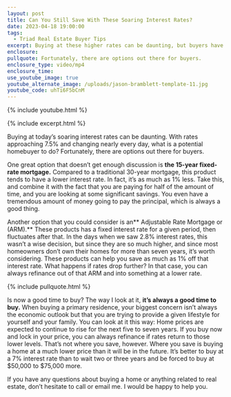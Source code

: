 ```yaml
---
layout: post
title: Can You Still Save With These Soaring Interest Rates?
date: 2023-04-18 19:00:00
tags:
  - Triad Real Estate Buyer Tips
excerpt: Buying at these higher rates can be daunting, but buyers have options.
enclosure:
pullquote: Fortunately, there are options out there for buyers.
enclosure_type: video/mp4
enclosure_time:
use_youtube_image: true
youtube_alternate_image: /uploads/jason-bramblett-template-11.jpg
youtube_code: uhTi6F5bCnM
---
```

{% include youtube.html %}

{% include excerpt.html %}

Buying at today’s soaring interest rates can be daunting. With rates approaching 7.5% and changing nearly every day, what is a potential homebuyer to do? Fortunately, there are options out there for buyers.

One great option that doesn’t get enough discussion is **the 15-year fixed-rate mortgage.** Compared to a traditional 30-year mortgage, this product tends to have a lower interest rate. In fact, it’s as much as 1% less. Take this, and combine it with the fact that you are paying for half of the amount of time, and you are looking at some significant savings. You even have a tremendous amount of money going to pay the principal, which is always a good thing.

Another option that you could consider is an**&nbsp;Adjustable Rate Mortgage or (ARM).** These products has a fixed interest rate for a given period, then fluctuates after that. In the days when we saw 2.8% interest rates, this wasn’t a wise decision, but since they are so much higher, and since most homeowners don’t own their homes for more than seven years, it’s worth considering. These products can help you save as much as 1% off that interest rate. What happens if rates drop further? In that case, you can always refinance out of that ARM and into something at a lower rate.

{% include pullquote.html %}

Is now a good time to buy? The way I look at it, **it’s always a good time to buy.** When buying a primary residence, your biggest concern isn’t always the economic outlook but that you are trying to provide a given lifestyle for yourself and your family. You can look at it this way: Home prices are expected to continue to rise for the next five to seven years. If you buy now and lock in your price, you can always refinance if rates return to those lower levels. That’s not where you save, however. Where you save is buying a home at a much lower price than it will be in the future. It’s better to buy at a 7% interest rate than to wait two or three years and be forced to buy at $50,000 to $75,000 more.

If you have any questions about buying a home or anything related to real estate, don’t hesitate to call or email me. I would be happy to help you.